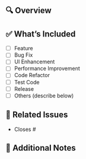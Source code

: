 ## 🔍 Overview

<!-- Briefly describe what this PR does -->

## ✅ What’s Included

<!-- Please check the relevant items below -->

- [ ] Feature
- [ ] Bug Fix
- [ ] UI Enhancement
- [ ] Performance Improvement
- [ ] Code Refactor
- [ ] Test Code
- [ ] Release
- [ ] Others (describe below)

## 🔗 Related Issues

<!-- Add related issue numbers if applicable -->

- Closes #

## 💬 Additional Notes

<!-- Any extra context, TODOs, or implementation details -->

